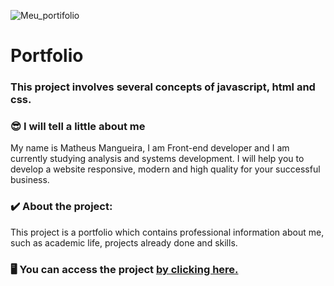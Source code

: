 ![Meu_portifolio](https://user-images.githubusercontent.com/98111351/163890873-ce9161ed-4259-42a4-ab9a-3183be5c48ee.jpg)
<h1> Portfolio </h1>

<h3>This project involves several concepts of javascript, html and css. </h3>

 <h3> 😎 I will tell a little about me </h3>
<p> My name is Matheus Mangueira, I am
Front-end developer and
I am currently studying analysis and
systems development.
I will help you to develop a website
responsive, modern and high quality
for your successful business. </p>

 <h3> ✔️ About the project: </h3>
<p> This project is a portfolio which contains professional information about me, such as academic life, projects already done and skills. </p>

<h3> 🖥️ You can access the project <a href="https://mathdev.netlify.app/#sobre_mim" target="_blank" >  by clicking here. </a> </h3>
